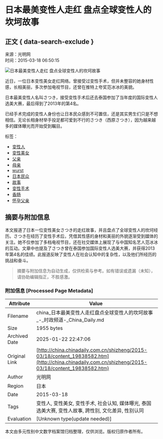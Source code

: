 # 日本最美变性人走红 盘点全球变性人的坎坷故事

## 正文 { data-search-exclude }


来源：光明网  
时间：2015-03-18 06:50:15

![日本最美变性人走红 盘点全球变性人的坎坷故事](http://news.xinhuanet.com/photo/2015-03/18/127591523_14266325129181n.jpg)

近日，一位日本变性美女走红网络。曾接受过变性手术，但并未整容的她身材性感，长相美丽，多次参加电视节目，还曾在推特上夸奖范冰冰的美貌。

日本最美变性人名叫さつき，接受变性手术后还去泰国参加了当年度的国际变性人选美大赛，最后得到了2013年的第4名。

已经手术完成的变性人身份也让日本民众感到不可置信，还是其实男生们只是不想相信。无论长相身材举手投足都可爱到不行的さつき（西原さつき），因为越来越多的媒体曝光而开始受到瞩目。

标签：
- [变性人](http://search.chinadaily.com.cn/searchcn.jsp?searchText=%E5%8F%98%E6%80%A7%E4%BA%BA)
- [变性美女](http://search.chinadaily.com.cn/searchcn.jsp?searchText=%E5%8F%98%E6%80%A7%E7%BE%8E%E5%A5%B3)
- [父亲](http://search.chinadaily.com.cn/searchcn.jsp?searchText=%E7%88%B6%E4%BA%B2)
- [母亲](http://search.chinadaily.com.cn/searchcn.jsp?searchText=%E6%AF%8D%E4%BA%B2)
- [wurst](http://search.chinadaily.com.cn/searchen.jsp?searchText=wurst)
- [日本民众](http://search.chinadaily.com.cn/searchcn.jsp?searchText=%E6%97%A5%E6%9C%AC%E6%B0%91%E4%BC%97)
- [故事](http://search.chinadaily.com.cn/searchcn.jsp?searchText=%E6%95%85%E4%BA%8B)
- [变性手术](http://search.chinadaily.com.cn/searchcn.jsp?searchText=%E5%8F%98%E6%80%A7%E6%89%8B%E6%9C%AF)
- [香肠](http://search.chinadaily.com.cn/searchcn.jsp?searchText=%E9%A6%99%E8%82%A0)
- [怀孕父亲](http://search.chinadaily.com.cn/searchcn.jsp?searchText=%E6%80%80%E5%AD%95%E7%88%B6%E4%BA%B2)
<!-- tcd_original_link http://china.chinadaily.com.cn/shizheng/2015-03/18/content_19838582.htm -->


## 摘要与附加信息

<!-- tcd_abstract -->
本文报道了日本一位变性美女さつき的走红故事，并且盘点了全球变性人的坎坷经历。さつき在经历了变性手术后，凭借其性感的身材和美丽的外貌逐渐受到媒体的关注。她不仅参加了多档电视节目，还在社交媒体上展现了与中国知名艺人范冰冰的互动。文章中也提及了さつき曾在泰国参加国际变性人选美大赛，并获得2013年第4名的佳绩。此报道反映了变性人在社会认知中的复杂性，以及他们所经历的挑战和奋斗。
<!-- tcd_abstract_end -->

> 摘要与附加信息为自动生成，仅供检索与参考。如有错误或遗漏（未知），请协助编辑指正，不胜感激。

### 附加信息 [Processed Page Metadata]

| Attribute       | Value                                  |
|-----------------|----------------------------------------|
| Filename        | china_日本最美变性人走红盘点全球变性人的坎坷故事_-_时政频道-_China_Daily.md                             |
| Size            | 1955 bytes                           |
| Archived Date   | 2025-01-22 22:47:06                             |
| Original Link   | [http://china.chinadaily.com.cn/shizheng/2015-03/18/content_19838582.htm](http://china.chinadaily.com.cn/shizheng/2015-03/18/content_19838582.htm)                       |
| Author          | 光明网                               |
| Region          | 日本                               |
| Date            | 2015-03-18                                 |
| Tags            | 变性人, 变性美女, 变性手术, 社会认知, 媒体曝光, 泰国选美大赛, 变性人故事, 跨性别, 文化差异, 性别认同                                 |
| Evaluation            | [Unknown type(update needed)]                                 |
<!-- tcd_table_end -->

本文由多元性别中文数字档案馆归档整理，仅供浏览。版权归原作者所有。
